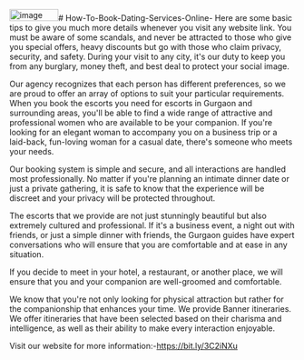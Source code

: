 <img width="86" height="21" alt="image" src="https://github.com/user-attachments/assets/cfe6bc04-3cce-43a2-9553-edeb9c4827b4" /># How-To-Book-Dating-Services-Online-
Here are some basic tips to give you much more details whenever you visit any website link. You must be aware of some scandals, and never be attracted to those who give you special offers, heavy discounts but go with those who claim privacy, security, and safety. During your visit to any city, it's our duty to keep you from any burglary, money theft, and best deal to protect your social image.

Our agency recognizes that each person has different preferences, so we are proud to offer an array of options to suit your particular requirements. When you book the escorts you need for escorts in Gurgaon and surrounding areas, you'll be able to find a wide range of attractive and professional women who are available to be your companion. If you're looking for an elegant woman to accompany you on a business trip or a laid-back, fun-loving woman for a casual date, there's someone who meets your needs.

Our booking system is simple and secure, and all interactions are handled most professionally. No matter if you're planning an intimate dinner date or just a private gathering, it is safe to know that the experience will be discreet and your privacy will be protected throughout. 

The escorts that we provide are not just stunningly beautiful but also extremely cultured and professional. If it's a business event, a night out with friends, or just a simple dinner with friends, the Gurgaon guides have expert conversations who will ensure that you are comfortable and at ease in any situation.

If you decide to meet in your hotel, a restaurant, or another place, we will ensure that you and your companion are well-groomed and comfortable.

We know that you're not only looking for physical attraction but rather for the companionship that enhances your time. We provide Banner itineraries. We offer itineraries that have been selected based on their charisma and intelligence, as well as their ability to make every interaction enjoyable.

Visit our website for more information:-https://bit.ly/3C2iNXu



